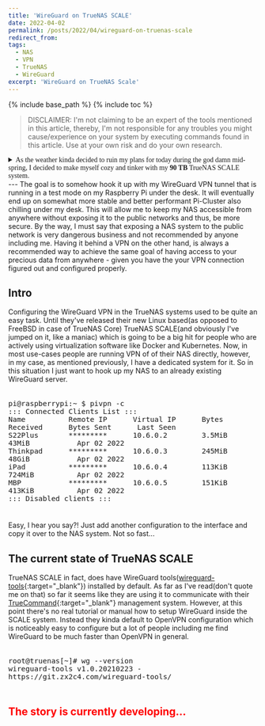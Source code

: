 ```yaml
---
title: 'WireGuard on TrueNAS SCALE'
date: 2022-04-02
permalink: /posts/2022/04/wireguard-on-truenas-scale
redirect_from:
tags:
  - NAS
  - VPN
  - TrueNAS
  - WireGuard
excerpt: 'WireGuard on TrueNAS Scale'
---
```

{% include base_path %}
{% include toc %}
<link href="{{ base_path }}/assets/css/blog-en.css" rel="stylesheet">

> DISCLAIMER: I'm not claiming to be an expert of the tools mentioned in this
article, thereby, I'm not responsible for any troubles you might cause/experience
on your system by executing commands found in this article. Use at your own risk
and do your own research.

<details>
  <summary style="font-family: 'Playfair Display'">
  As the weather kinda decided to ruin my plans for today during the god damn mid-spring,
  I decided to make myself cozy and tinker with my <b>90 TB</b> TrueNAS SCALE system.

  </summary>
  <img src="{{ base_path }}/images/IMG_20220402.jpg">
</details>
---
The goal is to somehow hook it up with my WireGuard VPN tunnel that is running
in a test mode on my Raspberry Pi under the desk. It will eventually end up on
somewhat more stable and better performant Pi-Cluster also chilling under my
desk. This will allow me to keep my NAS accessible from anywhere without
exposing it to the public networks and thus, be more secure. By the way, I must
say that exposing a NAS system to the public network is very dangerous business
and not recommended by anyone including me. Having it behind a VPN on the other
hand, is always a recommended way to achieve the same goal of having access to
your precious data from anywhere - given you have the your VPN connection figured
out and configured properly.

## Intro

Configuring the WireGuard VPN in the TrueNAS systems used to be quite an easy
task. Until they've released their new Linux based(as opposed to FreeBSD in case of TrueNAS Core) TrueNAS SCALE(and obviously 
I've jumped on it, like a maniac) which is going to be a big hit for people 
who are actively using virtualization software like
Docker and Kubernetes. Now, in most use-cases people are running VPN of of their NAS directly,
however, in my case, as mentioned previously, I have a dedicated system for it.
So in this situation I just want to hook up my NAS to an already existing WireGuard server.

<pre class="language-bash" style="font-size: 17px;"><code>
pi@raspberrypi:~ $ pivpn -c
::: Connected Clients List :::
Name          Remote IP      Virtual IP      Bytes Received      Bytes Sent      Last Seen
S22Plus       *********      10.6.0.2        3.5MiB              43MiB           Apr 02 2022
Thinkpad      *********      10.6.0.3        245MiB              48GiB           Apr 02 2022
iPad          *********      10.6.0.4        113KiB              724MiB          Apr 02 2022
MBP           *********      10.6.0.5        151KiB              413KiB          Apr 02 2022
::: Disabled clients :::
</code>
</pre>

Easy, I hear you say?! Just add another configuration to the interface and copy
it over to the NAS system. Not so fast...


## The current state of TrueNAS SCALE

TrueNAS SCALE in fact, does have WireGuard tools([wireguard-tools](https://git.zx2c4.com/wireguard-tools){:target="_blank"}) installed by default. As far as I've read(don't quote me on that) so far
it seems like they are using it to communicate with their [TrueCommand](https://www.truenas.com/truecommand){:target="_blank"} management system.  However, at this point there's no real tutorial or manual how to setup WireGuard inside the SCALE system. Instead they kinda default to OpenVPN configuration which is noticeably easy
to configure but a lot of people including me find WireGuard to be much faster than OpenVPN
in general.

<pre class="language-shell" style="font-size: 17px;">
<code>
root@truenas[~]# wg --version
wireguard-tools v1.0.20210223 - https://git.zx2c4.com/wireguard-tools/
</code>
</pre>

<h2 style="color:red">The story is currently developing...</h2>
